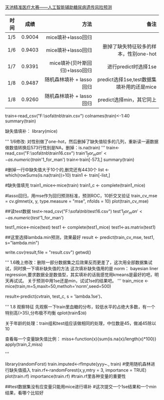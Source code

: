 [天池精准医疗大赛——人工智能辅助糖尿病遗传风险预测](https://tianchi.aliyun.com/competition/introduction.htm?spm=5176.100068.5678.1.53bde188MOYKlg&raceId=231638)

| 时间       | 成绩           | 方法  | 备注 |
| ------------- |:-------------:| -----:|-----:|
| 1/5     | 0.9004 | mice填补+lasso回归 | |
| 1/6     | 0.9403  |   mice填补+lasso回归 | 删掉了缺失特征较多的样本，性别one-hot |
| 1/7 |     0.9391  |  mice填补(贝叶斯回归)+lasso回归 | 进行predict时选择1se |
| 1/8 | 0.9487 | 随机森林填补 + lasso回归 | predict选择1se,test数据集填补用的还是mice |
| 1/8 | 0.9260 | 随机森林填补 + lasso回归 | predict选择min，其它同上 |

train<-read_csv("F:\\sofa\\tnb\\train.csv")
colnames(train)<-1:40
summary(train)

缺失值填补：
library(mice)

'''
1/6修改:
对性别做了one-hot，然后删掉了缺失值较多的几列，重新读一遍数据
做数值转换后573行性别是NA，删掉：is.na(train)
'''
train<-read_csv("F:\\sofa\\tnb\\train16.csv")
train$'1_for_man'<-as.numeric(train$'1_for_man')
train<-train[-573,]
summary(train)

#删掉一行中缺失值大于10个的,删完还有4430个
list <- which(rowSums(is.na(train))>10)
train1 <- train[-list,]

#缺失值填充
train1_mice<-mice(train)
train1_c <- complete(train1_mice)

#lasso回归，用mse作为回归预测标准，预测ROC，10折交叉验证
train_cv_mse = cv.glmnet(x, y,  type.measure = "mse", nfolds = 10)
plot(train_cv_mse)



##读test数据
test<-read_csv("F:\\sofa\\tnb\\test16.csv")
test$'1_for_man'<-as.numeric(test$'1_for_man')

test1_mice<-mice(test)
test1 <- complete(test1_mice)
test1<-as.matrix(test1)

##这里选择lambda.min预测，效果最好
result <- predict(train_cv_mse, test1, s="lambda.min")

write.csv(result,file = "result.csv")
getwd()

'''
1.6晚上修改：删除一部分数据集之后效果反而更差了，这次用全部数据集试试，同时换一下填补缺失值的方法
这次填补缺失值用的是 norm： bayesian liner regression,要求数据全是数值型，其实填补的话我感觉用kmeans是最好的吧，明天再试试。
关于预测中用1se还是min，试试1se的结果吧。
'''
train_mice <- mice(train,m=5,maxit=50,methoh='norm',seed=500)

result<-predict(cvtrain, test_c, s = 'lambda.1se')、

'''
1.8 观察特征
先观察一下train里血糖的分布，较低水平的占绝大多数，有一个特别高(>35),分布极不均衡
qplot(train$`38`)

关于年龄的处理：train组和test组应该做相同的处理，中位数是45，做减45除以10

查看每一个变量缺失值比例：
miss<-function(x){sum(is.na(x)/length(x)*100)}
apply(train,2,miss)


'''

library(randomForst)
train.imputed<-rfImpute(yyy~., train) #使用随机森林进行缺失值插入
train.rf<-randomForest(x,y,mtry = 3, importance = TRUE)
plot(train.rf)
importance(train.rf)  #train.rf里各种变量的重要性

##test数据集没有应变量只能用mice进行填补
#这次提交一个1se结果和一个min结果，看哪个比较好


